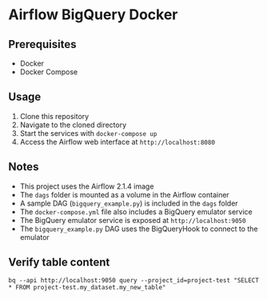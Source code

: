 # Airflow BigQuery Docker

## Prerequisites
- Docker
- Docker Compose

## Usage
1. Clone this repository
2. Navigate to the cloned directory
3. Start the services with `docker-compose up`
4. Access the Airflow web interface at `http://localhost:8080`

## Notes
- This project uses the Airflow 2.1.4 image
- The `dags` folder is mounted as a volume in the Airflow container
- A sample DAG (`bigquery_example.py`) is included in the `dags` folder
- The `docker-compose.yml` file also includes a BigQuery emulator service
- The BigQuery emulator service is exposed at `http://localhost:9050`
- The `bigquery_example.py` DAG uses the BigQueryHook to connect to the emulator

## Verify table content

```
bq --api http://localhost:9050 query --project_id=project-test "SELECT * FROM project-test.my_dataset.my_new_table"
```